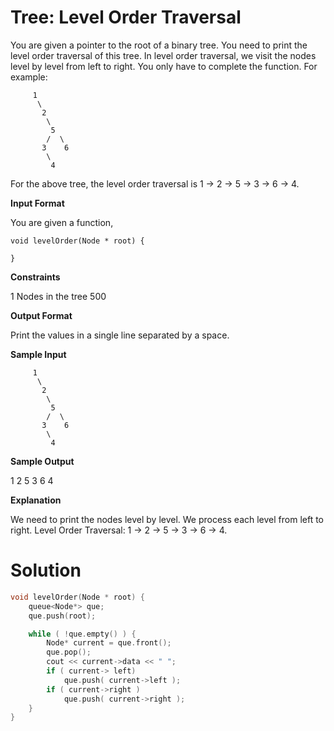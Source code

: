 # Tree: Level Order Traversal

You are given a pointer to the root of a binary tree. You need to print the level order traversal of this tree. In level order traversal, we visit the nodes level by level from left to right. You only have to complete the function. For example:

```
     1
      \
       2
        \
         5
        /  \
       3    6
        \
         4  
```

For the above tree, the level order traversal is 1 -> 2 -> 5 -> 3 -> 6 -> 4.

**Input Format**

You are given a function,

```
void levelOrder(Node * root) {

}
```

**Constraints**

1 Nodes in the tree 500

**Output Format**

Print the values in a single line separated by a space.

**Sample Input**

```
     1
      \
       2
        \
         5
        /  \
       3    6
        \
         4  
```

**Sample Output**

1 2 5 3 6 4

**Explanation**

We need to print the nodes level by level. We process each level from left to right.
Level Order Traversal: 1 -> 2 -> 5 -> 3 -> 6 -> 4.



# Solution

```c++
void levelOrder(Node * root) {
    queue<Node*> que;
    que.push(root); 

    while ( !que.empty() ) {
        Node* current = que.front();
        que.pop();
        cout << current->data << " "; 
        if ( current-> left)
            que.push( current->left );
        if ( current->right ) 
            que.push( current->right );
    }
}
```